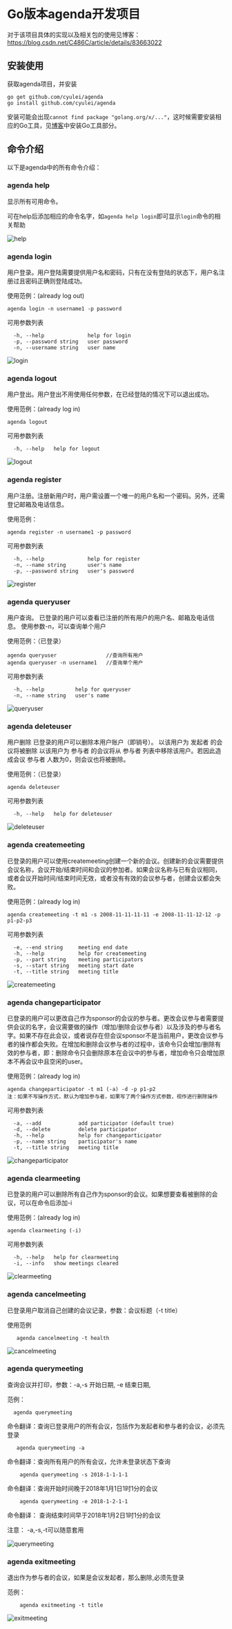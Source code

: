 # Go版本agenda开发项目
对于该项目具体的实现以及相关包的使用见博客：https://blog.csdn.net/C486C/article/details/83663022
## 安装使用
获取agenda项目，并安装
```
go get github.com/cyulei/agenda 
go install github.com/cyulei/agenda
```
安装可能会出现`cannot find package "golang.org/x/..."`，这时候需要安装相应的Go工具，见[博客](https://blog.csdn.net/C486C/article/details/82871020)中安装Go工具部分。

## 命令介绍
以下是agenda中的所有命令介绍：
### agenda help

显示所有可用命令。

可在help后添加相应的命令名字，如`agenda help login`即可显示`login`命令的相关帮助

![help](https://github.com/kevinli36/agenda/raw/master/test_pic/help.JPG)

### agenda login
用户登录。用户登陆需要提供用户名和密码，只有在没有登陆的状态下，用户名注册过且密码正确则登陆成功。

使用范例：(already log out) 
```
agenda login -n username1 -p password
```

可用参数列表
```
  -h, --help              help for login
  -p, --password string   user password
  -n, --username string   user name
```
![login](https://github.com/kevinli36/agenda/raw/master/test_pic/login.JPG)

### agenda logout
用户登出。用户登出不用使用任何参数，在已经登陆的情况下可以退出成功。

使用范例：(already log in) 
```
agenda logout
```

可用参数列表
```
  -h, --help   help for logout
```
![logout](https://github.com/kevinli36/agenda/raw/master/test_pic/logout.JPG)

### agenda register
用户注册。注册新用户时，用户需设置一个唯一的用户名和一个密码。另外，还需登记邮箱及电话信息。

使用范例：
```
agenda register -n username1 -p password
```

可用参数列表
```
  -h, --help              help for register
  -n, --name string       user's name
  -p, --password string   user's password
```
![register](https://github.com/kevinli36/agenda/raw/master/test_pic/register.JPG)

### agenda queryuser
用户查询。
已登录的用户可以查看已注册的所有用户的用户名、邮箱及电话信息。
使用参数-n，可以查询单个用户

使用范例：（已登录）
```
agenda queryuser                //查询所有用户
agenda queryuser -n username1   //查询单个用户
```

可用参数列表
```
  -h, --help          help for queryuser
  -n, --name string   user's name
```
![queryuser](https://github.com/kevinli36/agenda/raw/master/test_pic/queryuser.JPG)

### agenda deleteuser
用户删除
已登录的用户可以删除本用户账户（即销号）。
以该用户为 发起者 的会议将被删除
以该用户为 参与者 的会议将从 参与者 列表中移除该用户。若因此造成会议 参与者 人数为0，则会议也将被删除。

使用范例：（已登录）
```
agenda deleteuser
```

可用参数列表
```
  -h, --help   help for deleteuser
```
![deleteuser](https://github.com/kevinli36/agenda/raw/master/test_pic/deleteuser.JPG)

### agenda createmeeting

已登录的用户可以使用createmeeting创建一个新的会议。创建新的会议需要提供会议名称，会议开始/结束时间和会议的参加者。如果会议名称与已有会议相同，或者会议开始时间/结束时间无效，或者没有有效的会议参与者，创建会议都会失败。

使用范例：(already log in) 
```
agenda createmeeting -t m1 -s 2008-11-11-11-11 -e 2008-11-11-12-12 -p p1-p2-p3
```

可用参数列表
```
  -e, --end string     meeting end date
  -h, --help           help for createmeeting
  -p, --part string    meeting participators
  -s, --start string   meeting start date
  -t, --title string   meeting title
```
![createmeeting](https://github.com/kevinli36/agenda/raw/master/test_pic/createmeeting.JPG)

### agenda changeparticipator

已登录的用户可以更改自己作为sponsor的会议的参与者。更改会议参与者需要提供会议的名字，会议需要做的操作（增加/删除会议参与者）以及涉及的参与者名字。如果不存在此会议，或者说存在但会议sponsor不是当前用户，更改会议参与者的操作都会失败。在增加和删除会议参与者的过程中，该命令只会增加/删除有效的参与者，即：删除命令只会删除原本在会议中的参与者，增加命令只会增加原本不再会议中且空闲的user。

使用范例：(already log in) 
```
agenda changeparticipator -t m1 (-a) -d -p p1-p2
注：如果不写操作方式，默认为增加参与者，如果写了两个操作方式参数，视作进行删除操作
```

可用参数列表
```
  -a, --add            add participator (default true)
  -d, --delete         delete participator
  -h, --help           help for changeparticipator
  -p, --name string    participator's name
  -t, --title string   meeting title
```
![changeparticipator](https://github.com/kevinli36/agenda/raw/master/test_pic/changeparticipator.JPG)

### agenda clearmeeting

已登录的用户可以删除所有自己作为sponsor的会议。如果想要查看被删除的会议，可以在命令后添加-i

使用范例：(already log in) 
```
agenda clearmeeting (-i)
```

可用参数列表
```
  -h, --help   help for clearmeeting
  -i, --info   show meetings cleared
```
![clearmeeting](https://github.com/kevinli36/agenda/raw/master/test_pic/clearmeeting.JPG)

### agenda cancelmeeting

  已登录用户取消自己创建的会议记录，参数：会议标题（-t title）
    
   使用范例
```
   agenda cancelmeeting -t health
```
![cancelmeeting](https://github.com/kevinli36/agenda/raw/master/test_pic/cancelmeeting.JPG)

### agenda querymeeting

  查询会议并打印，参数：-a,-s 开始日期, -e 结束日期,
  
  范例：
  
```
  agenda querymeeting
```

  命令翻译：查询已登录用户的所有会议，包括作为发起者和参与者的会议，必须先登录

```
   agenda querymeeting -a
```

  命令翻译：查询所有用户的所有会议，允许未登录状态下查询
    
```
    agenda querymeeting -s 2018-1-1-1-1
```

  命令翻译：查询开始时间晚于2018年1月1日1时1分的会议
    
```
    agenda querymeeting -e 2018-1-2-1-1
```

  命令翻译： 查询结束时间早于2018年1月2日1时1分的会议
  
  注意：  -a,-s,-t可以随意套用

![querymeeting](https://github.com/kevinli36/agenda/raw/master/test_pic/querymeeting.JPG)

### agenda exitmeeting

  退出作为参与者的会议，如果是会议发起者，那么删除,必须先登录
  
  范例：
```
    agenda exitmeeting -t title
```
![exitmeeting](https://github.com/kevinli36/agenda/raw/master/test_pic/exitmeeting.JPG)
